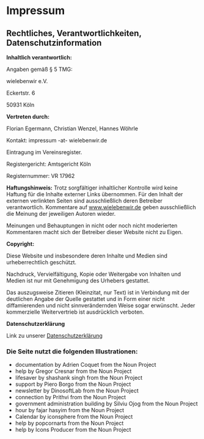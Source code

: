 #  Impressum

##  Rechtliches, Verantwortlichkeiten, Datenschutzinformation

**Inhaltlich verantwortlich:**

Angaben gemäß § 5 TMG:

wielebenwir e.V.

Eckertstr. 6

50931 Köln

**Vertreten durch:**

Florian Egermann, Christian Wenzel, Hannes Wöhrle

Kontakt: impressum -at- wielebenwir.de

Eintragung im Vereinsregister.

Registergericht: Amtsgericht Köln

Registernummer: VR 17962

**Haftungshinweis:**
Trotz sorgfältiger inhaltlicher Kontrolle wird keine Haftung für die Inhalte externer Links übernommen.
Für den Inhalt der externen verlinkten Seiten sind ausschließlich deren Betreiber verantwortlich.
Kommentare auf www.wielebenwir.de geben ausschließlich die Meinung der jeweiligen Autoren wieder.

Meinungen und Behauptungen in nicht oder noch nicht moderierten Kommentaren macht sich der Betreiber dieser
Website nicht zu Eigen.

**Copyright:**

Diese Website und insbesondere deren Inhalte und Medien sind urheberrechtlich
geschützt.

Nachdruck, Vervielfältigung, Kopie oder Weitergabe von Inhalten und Medien ist
nur mit Genehmigung des Urhebers gestattet.

Das auszugsweise Zitieren (Kleinzitat, nur Text) ist in Verbindung mit der
deutlichen Angabe der Quelle gestattet und in Form einer nicht diffamierenden
und nicht sinnverändernden Weise sogar erwünscht.
Jeder kommerzielle Weitervertrieb ist ausdrücklich verboten.

**Datenschutzerklärung**

Link zu unserer [Datenschutzerklärung](/datenschutzerklaerung)

###  Die Seite nutzt die folgenden Illustrationen:

  * documentation by Adrien Coquet from the Noun Project
  * help by Gregor Cresnar from the Noun Project
  * lifesaver by shashank singh from the Noun Project
  * support by Piero Borgo from the Noun Project
  * newsletter by DinosoftLab from the Noun Project
  * connection by Prithvi from the Noun Project
  * government administration building by Silviu Ojog from the Noun Project
  * hour by fajar hasyim from the Noun Project
  * Calendar by iconsphere from the Noun Project
  * help by popcornarts from the Noun Project
  * help by Icons Producer from the Noun Project
